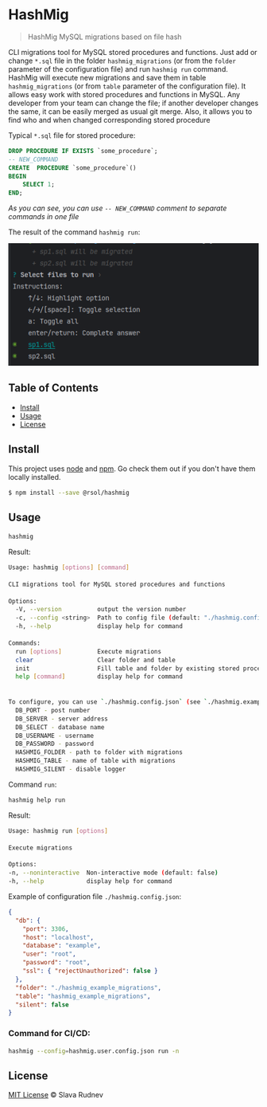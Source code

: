 # HashMig

> HashMig MySQL migrations based on file hash

CLI migrations tool for MySQL stored procedures and functions.
Just add or change `*.sql` file in the folder `hashmig_migrations` (or from the `folder` parameter of the configuration file) and run `hashmig run` command.
HashMig will execute new migrations and save them in table `hashmig_migrations` (or from `table` parameter of the configuration file).
It allows easy work with stored procedures and functions in MySQL. Any developer from your team can change the file; if another developer changes the same, it can be easily merged as usual git merge.
Also, it allows you to find who and when changed corresponding stored procedure

Typical `*.sql` file for stored procedure:

```sql
DROP PROCEDURE IF EXISTS `some_procedure`;
-- NEW_COMMAND
CREATE  PROCEDURE `some_procedure`()
BEGIN
    SELECT 1;
END;
```

_As you can see, you can use `-- NEW_COMMAND` comment to separate commands in one file_

The result of the command `hashmig run`:

![img.png](img.png)

## Table of Contents

- [Install](#install)
- [Usage](#usage)
- [License](#license)

## Install

This project uses [node](http://nodejs.org) and [npm](https://npmjs.com). Go check them out if you don't have them locally installed.

```bash
$ npm install --save @rsol/hashmig
```

## Usage

```bash
hashmig
```

Result:

```bash
Usage: hashmig [options] [command]

CLI migrations tool for MySQL stored procedures and functions

Options:
  -V, --version          output the version number
  -c, --config <string>  Path to config file (default: "./hashmig.config.json")
  -h, --help             display help for command

Commands:
  run [options]          Execute migrations
  clear                  Clear folder and table
  init                   Fill table and folder by existing stored procedures and functions
  help [command]         display help for command


To configure, you can use `./hashmig.config.json` (see `./hashmig.example.config.json`) file or the following environment variables:
  DB_PORT - post number
  DB_SERVER - server address
  DB_SELECT - database name
  DB_USERNAME - username
  DB_PASSWORD - password
  HASHMIG_FOLDER - path to folder with migrations
  HASHMIG_TABLE - name of table with migrations
  HASHMIG_SILENT - disable logger
```

Command `run`:

```bash
hashmig help run
```

Result:

```bash
Usage: hashmig run [options]

Execute migrations

Options:
-n, --noninteractive  Non-interactive mode (default: false)
-h, --help            display help for command
```

Example of configuration file `./hashmig.config.json`:

```json
{
  "db": {
    "port": 3306,
    "host": "localhost",
    "database": "example",
    "user": "root",
    "password": "root",
    "ssl": { "rejectUnauthorized": false }
  },
  "folder": "./hashmig_example_migrations",
  "table": "hashmig_example_migrations",
  "silent": false
}
```

### Command for CI/CD:

```bash
hashmig --config=hashmig.user.config.json run -n
```

## License

[MIT License](https://opensource.org/licenses/MIT) © Slava Rudnev
